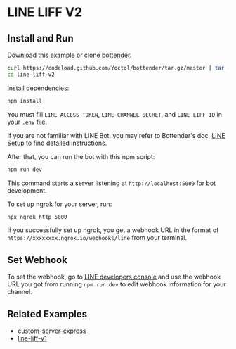 # LINE LIFF V2

## Install and Run

Download this example or clone [bottender](https://github.com/Yoctol/bottender).

```sh
curl https://codeload.github.com/Yoctol/bottender/tar.gz/master | tar -xz --strip=2 bottender-master/examples/line-liff-v2
cd line-liff-v2
```

Install dependencies:

```sh
npm install
```

You must fill `LINE_ACCESS_TOKEN`, `LINE_CHANNEL_SECRET`, and `LINE_LIFF_ID` in your `.env` file.

If you are not familiar with LINE Bot, you may refer to Bottender's doc, [LINE Setup](https://bottender.js.org/docs/channel-line-setup) to find detailed instructions.

After that, you can run the bot with this npm script:

```sh
npm run dev
```

This command starts a server listening at `http://localhost:5000` for bot development.

To set up ngrok for your server, run:

```sh
npx ngrok http 5000
```

If you successfully set up ngrok, you get a webhook URL in the format of `https://xxxxxxxx.ngrok.io/webhooks/line` from your terminal.

## Set Webhook

To set the webhook, go to [LINE developers console](https://developers.line.me/console/) and use the webhook URL you got from running `npm run dev` to edit webhook information for your channel.

## Related Examples

- [custom-server-express](../custom-server-express)
- [line-liff-v1](../line-liff-v1)
